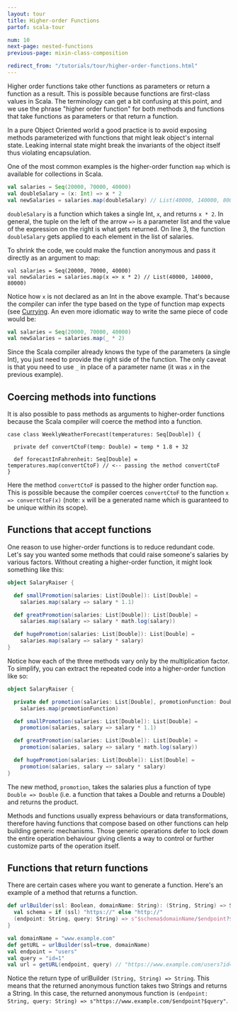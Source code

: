 ```yaml
---
layout: tour
title: Higher-order Functions
partof: scala-tour

num: 10
next-page: nested-functions
previous-page: mixin-class-composition

redirect_from: "/tutorials/tour/higher-order-functions.html"
---
```


Higher order functions take other functions as parameters or return a function as
a result. This is possible because functions are first-class values in Scala.
The terminology can get a bit confusing at this point, and we use the phrase
"higher order function" for both methods and functions that take functions as parameters
or that return a function.

In a pure Object Oriented world a good practice is to avoid exposing methods parameterized with functions that might leak object's internal state. Leaking internal state might break the invariants of the object itself thus violating encapsulation. 

One of the most common examples is the higher-order
function `map` which is available for collections in Scala.
```scala mdoc
val salaries = Seq(20000, 70000, 40000)
val doubleSalary = (x: Int) => x * 2
val newSalaries = salaries.map(doubleSalary) // List(40000, 140000, 80000)
```
`doubleSalary` is a function which takes a single Int, `x`, and returns `x * 2`. In general, the tuple on the left of the arrow `=>` is a parameter list and the value of the expression on the right is what gets returned. On line 3, the function `doubleSalary` gets applied to each element in the
list of salaries.

To shrink the code, we could make the function anonymous and pass it directly as
an argument to map:
```
val salaries = Seq(20000, 70000, 40000)
val newSalaries = salaries.map(x => x * 2) // List(40000, 140000, 80000)
```
Notice how `x` is not declared as an Int in the above example. That's because the
compiler can infer the type based on the type of function map expects (see [Currying](/tour/multiple-parameter-lists.html). An even more idiomatic way to write the same piece of code would be:

```scala mdoc
val salaries = Seq(20000, 70000, 40000)
val newSalaries = salaries.map(_ * 2)
```
Since the Scala compiler already knows the type of the parameters (a single Int),
 you just need to provide the right side of the function. The only
caveat is that you need to use `_` in place of a parameter name (it was `x` in
the previous example).

## Coercing methods into functions
It is also possible to pass methods as arguments to higher-order functions because
the Scala compiler will coerce the method into a function.
```
case class WeeklyWeatherForecast(temperatures: Seq[Double]) {

  private def convertCtoF(temp: Double) = temp * 1.8 + 32

  def forecastInFahrenheit: Seq[Double] = temperatures.map(convertCtoF) // <-- passing the method convertCtoF
}
```
Here the method `convertCtoF` is passed to the higher order function `map`. This is possible because the compiler coerces `convertCtoF` to the function `x => convertCtoF(x)` (note: `x` will
  be a generated name which is guaranteed to be unique within its scope).

## Functions that accept functions
One reason to use higher-order functions is to reduce redundant code. Let's say you wanted some methods that could raise someone's salaries by various factors. Without creating a higher-order function,
it might look something like this:

```scala mdoc
object SalaryRaiser {

  def smallPromotion(salaries: List[Double]): List[Double] =
    salaries.map(salary => salary * 1.1)

  def greatPromotion(salaries: List[Double]): List[Double] =
    salaries.map(salary => salary * math.log(salary))

  def hugePromotion(salaries: List[Double]): List[Double] =
    salaries.map(salary => salary * salary)
}
```

Notice how each of the three methods vary only by the multiplication factor. To simplify,
you can extract the repeated code into a higher-order function like so:

```scala mdoc
object SalaryRaiser {

  private def promotion(salaries: List[Double], promotionFunction: Double => Double): List[Double] =
    salaries.map(promotionFunction)

  def smallPromotion(salaries: List[Double]): List[Double] =
    promotion(salaries, salary => salary * 1.1)

  def greatPromotion(salaries: List[Double]): List[Double] =
    promotion(salaries, salary => salary * math.log(salary))

  def hugePromotion(salaries: List[Double]): List[Double] =
    promotion(salaries, salary => salary * salary)
}
```

The new method, `promotion`, takes the salaries plus a function of type `Double => Double`
(i.e. a function that takes a Double and returns a Double) and returns the product.

Methods and functions usually express behaviours or data transformations, therefore having functions that compose based on other functions can help building generic mechanisms. Those generic operations defer to lock down the entire operation behaviour giving clients a way to control or further customize parts of the operation itself.

## Functions that return functions

There are certain cases where you want to generate a function. Here's an example
of a method that returns a function.

```scala mdoc
def urlBuilder(ssl: Boolean, domainName: String): (String, String) => String = {
  val schema = if (ssl) "https://" else "http://"
  (endpoint: String, query: String) => s"$schema$domainName/$endpoint?$query"
}

val domainName = "www.example.com"
def getURL = urlBuilder(ssl=true, domainName)
val endpoint = "users"
val query = "id=1"
val url = getURL(endpoint, query) // "https://www.example.com/users?id=1": String
```

Notice the return type of urlBuilder `(String, String) => String`. This means that
the returned anonymous function takes two Strings and returns a String. In this case,
the returned anonymous function is `(endpoint: String, query: String) => s"https://www.example.com/$endpoint?$query"`.
